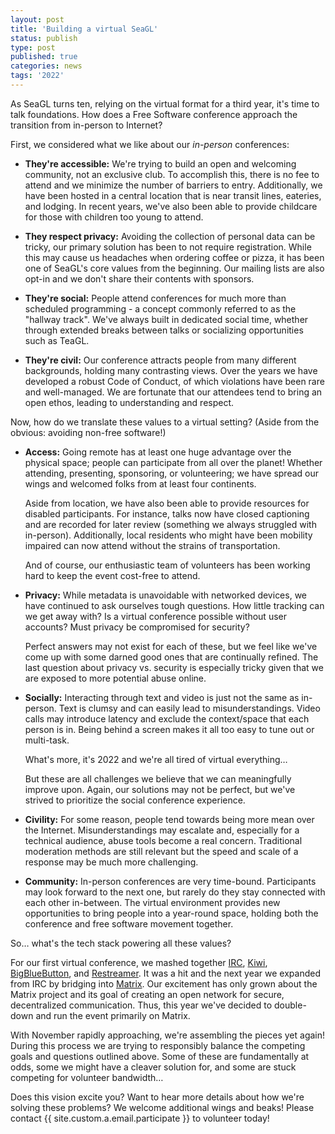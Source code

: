 ```yaml
---
layout: post
title: 'Building a virtual SeaGL'
status: publish
type: post
published: true
categories: news
tags: '2022'
---
```


As SeaGL turns ten, relying on the virtual format for a third year, it's time to talk foundations. How does a Free Software conference approach the transition from in-person to Internet?

First, we considered what we like about our _in-person_ conferences:

  - **They're accessible:** We're trying to build an open and welcoming community, not an exclusive club. To accomplish this, there is no fee to attend and we minimize the number of barriers to entry. Additionally, we have been hosted in a central location that is near transit lines, eateries, and lodging. In recent years, we've also been able to provide childcare for those with children too young to attend.

  - **They respect privacy:** Avoiding the collection of personal data can be tricky, our primary solution has been to not require registration. While this may cause us headaches when ordering coffee or pizza, it has been one of SeaGL's core values from the beginning. Our mailing lists are also opt-in and we don't share their contents with sponsors.

  - **They're social:** People attend conferences for much more than scheduled programming - a concept commonly referred to as the "hallway track". We've always built in dedicated social time, whether through extended breaks between talks or socializing opportunities such as TeaGL.

  - **They're civil:** Our conference attracts people from many different backgrounds, holding many contrasting views. Over the years we have developed a robust Code of Conduct, of which violations have been rare and well-managed. We are fortunate that our attendees tend to bring an open ethos, leading to understanding and respect.

Now, how do we translate these values to a virtual setting? (Aside from the obvious: avoiding non-free software!)

  - **Access:** Going remote has at least one huge advantage over the physical space; people can participate from all over the planet! Whether attending, presenting, sponsoring, or volunteering; we have spread our wings and welcomed folks from at least four continents.

    Aside from location, we have also been able to provide resources for disabled participants. For instance, talks now have closed captioning and are recorded for later review (something we always struggled with in-person). Additionally, local residents who might have been mobility impaired can now attend without the strains of transportation.

    And of course, our enthusiastic team of volunteers has been working hard to keep the event cost-free to attend.

  - **Privacy:** While metadata is unavoidable with networked devices, we have continued to ask ourselves tough questions. How little tracking can we get away with? Is a virtual conference possible without user accounts? Must privacy be compromised for security?

    Perfect answers may not exist for each of these, but we feel like we've come up with some darned good ones that are continually refined. The last question about privacy vs. security is especially tricky given that we are exposed to more potential abuse online.

  - **Socially:** Interacting through text and video is just not the same as in-person. Text is clumsy and can easily lead to misunderstandings. Video calls may introduce latency and exclude the context/space that each person is in. Being behind a screen makes it all too easy to tune out or multi-task.

    What's more, it's 2022 and we're all tired of virtual everything…

    But these are all challenges we believe that we can meaningfully improve upon. Again, our solutions may not be perfect, but we've strived to prioritize the social conference experience.

  - **Civility:** For some reason, people tend towards being more mean over the Internet. Misunderstandings may escalate and, especially for a technical audience, abuse tools become a real concern. Traditional moderation methods are still relevant but the speed and scale of a response may be much more challenging.

  - **Community:** In-person conferences are very time-bound. Participants may look forward to the next one, but rarely do they stay connected with each other in-between. The virtual environment provides new opportunities to bring people into a year-round space, holding both the conference and free software movement together.

So… what's the tech stack powering all these values?

For our first virtual conference, we mashed together [IRC](https://libera.chat/), [Kiwi](https://kiwiirc.com/), [BigBlueButton](https://bigbluebutton.org/), and [Restreamer](https://datarhei.github.io/restreamer/). It was a hit and the next year we expanded from IRC by bridging into [Matrix](https://matrix.org/). Our excitement has only grown about the Matrix project and its goal of creating an open network for secure, decentralized communication. Thus, this year we've decided to double-down and run the event primarily on Matrix.

With November rapidly approaching, we're assembling the pieces yet again! During this process we are trying to responsibly balance the competing goals and questions outlined above. Some of these are fundamentally at odds, some we might have a cleaver solution for, and some are stuck competing for volunteer bandwidth…

Does this vision excite you? Want to hear more details about how we're solving these problems? We welcome additional wings and beaks! Please contact {{ site.custom.a.email.participate }} to volunteer today!
